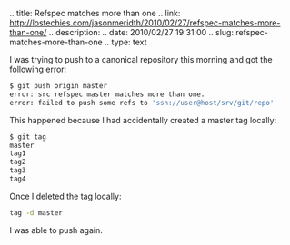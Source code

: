 .. title: Refspec matches more than one
.. link: http://lostechies.com/jasonmeridth/2010/02/27/refspec-matches-more-than-one/
.. description: 
.. date: 2010/02/27 19:31:00
.. slug: refspec-matches-more-than-one
.. type: text

I was trying to push to a canonical repository this morning and got the following error:

```bash
$ git push origin master
error: src refspec master matches more than one.
error: failed to push some refs to 'ssh://user@host/srv/git/repo'
```

This happened because I had accidentally created a master tag locally:
    
```bash
$ git tag
master
tag1
tag2
tag3
tag4
```

Once I deleted the tag locally:
    
```bash
tag -d master
```

I was able to push again.

